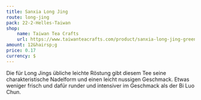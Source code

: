 ```yaml
---
title: Sanxia Long Jing
route: long-jing
pack: 22-2-Helles-Taiwan
shop:
    name: Taiwan Tea Crafts
    url: https://www.taiwanteacrafts.com/product/sanxia-long-jing-green-tea/?attribute_pa_weight=250-g-8-82-oz-save-20&v=3a52f3c22ed6
amount: 12&hairsp;g
price: 0.17
currency: $
---
```

Die für Long Jings übliche leichte Röstung gibt diesem Tee seine charakteristische Nadelform und einen leicht nussigen Geschmack. Etwas weniger frisch und dafür runder und intensiver im Geschmack als der Bi Luo Chun.